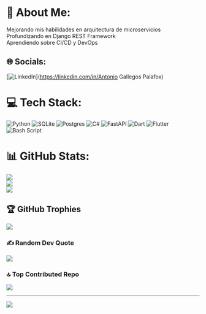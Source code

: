 # 💫 About Me:
Mejorando mis habilidades en arquitectura de microservicios<br>Profundizando en Django REST Framework<br>Aprendiendo sobre CI/CD y DevOps<br>


## 🌐 Socials:
[![LinkedIn](https://img.shields.io/badge/LinkedIn-%230077B5.svg?logo=linkedin&logoColor=white)](https://linkedin.com/in/Antonio Gallegos Palafox) 

# 💻 Tech Stack:
![Python](https://img.shields.io/badge/python-3670A0?style=for-the-badge&logo=python&logoColor=ffdd54) ![SQLite](https://img.shields.io/badge/sqlite-%2307405e.svg?style=for-the-badge&logo=sqlite&logoColor=white) ![Postgres](https://img.shields.io/badge/postgres-%23316192.svg?style=for-the-badge&logo=postgresql&logoColor=white) ![C#](https://img.shields.io/badge/c%23-%23239120.svg?style=for-the-badge&logo=csharp&logoColor=white) ![FastAPI](https://img.shields.io/badge/FastAPI-005571?style=for-the-badge&logo=fastapi) ![Dart](https://img.shields.io/badge/dart-%230175C2.svg?style=for-the-badge&logo=dart&logoColor=white) ![Flutter](https://img.shields.io/badge/Flutter-%2302569B.svg?style=for-the-badge&logo=Flutter&logoColor=white) ![Bash Script](https://img.shields.io/badge/bash_script-%23121011.svg?style=for-the-badge&logo=gnu-bash&logoColor=white)
# 📊 GitHub Stats:
![](https://github-readme-stats.vercel.app/api?username=anthonnyygpz&theme=dark&hide_border=false&include_all_commits=true&count_private=false)<br/>
![](https://github-readme-streak-stats.herokuapp.com/?user=anthonnyygpz&theme=dark&hide_border=false)<br/>
![](https://github-readme-stats.vercel.app/api/top-langs/?username=anthonnyygpz&theme=dark&hide_border=false&include_all_commits=true&count_private=false&layout=compact)

## 🏆 GitHub Trophies
![](https://github-profile-trophy.vercel.app/?username=anthonnyygpz&theme=radical&no-frame=true&no-bg=true&margin-w=4)

### ✍️ Random Dev Quote
![](https://quotes-github-readme.vercel.app/api?type=vetical&theme=light)

### 🔝 Top Contributed Repo
![](https://github-contributor-stats.vercel.app/api?username=anthonnyygpz&limit=5&theme=transparent&combine_all_yearly_contributions=true)

---
[![](https://visitcount.itsvg.in/api?id=anthonnyygpz&icon=0&color=0)](https://visitcount.itsvg.in)

<!-- Proudly created with GPRM ( https://gprm.itsvg.in ) -->
